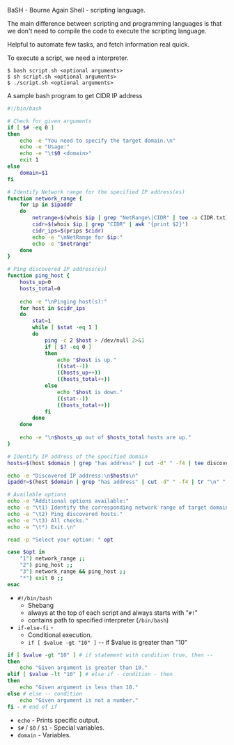 BaSH - Bourne Again Shell - scripting language.

The main difference between scripting and programming languages is that we don't need to compile the code to execute the scripting language.

Helpful to automate few tasks, and fetch information real quick.

To execute a script, we need a interpreter.

```shell
$ bash script.sh <optional arguments>
$ sh script.sh <optional arguments>
$ ./script.sh <optional arguments>
```

A sample bash program to get CIDR IP address

```bash
#!/bin/bash

# Check for given arguments
if [ $# -eq 0 ]
then
	echo -e "You need to specify the target domain.\n"
	echo -e "Usage:"
	echo -e "\t$0 <domain>"
	exit 1
else
	domain=$1
fi

# Identify Network range for the specified IP address(es)
function network_range {
	for ip in $ipaddr
	do
		netrange=$(whois $ip | grep "NetRange\|CIDR" | tee -a CIDR.txt)
		cidr=$(whois $ip | grep "CIDR" | awk '{print $2}')
		cidr_ips=$(prips $cidr)
		echo -e "\nNetRange for $ip:"
		echo -e "$netrange"
	done
}

# Ping discovered IP address(es)
function ping_host {
	hosts_up=0
	hosts_total=0
	
	echo -e "\nPinging host(s):"
	for host in $cidr_ips
	do
		stat=1
		while [ $stat -eq 1 ]
		do
			ping -c 2 $host > /dev/null 2>&1
			if [ $? -eq 0 ]
			then
				echo "$host is up."
				((stat--))
				((hosts_up++))
				((hosts_total++))
			else
				echo "$host is down."
				((stat--))
				((hosts_total++))
			fi
		done
	done
	
	echo -e "\n$hosts_up out of $hosts_total hosts are up."
}

# Identify IP address of the specified domain
hosts=$(host $domain | grep "has address" | cut -d" " -f4 | tee discovered_hosts.txt)

echo -e "Discovered IP address:\n$hosts\n"
ipaddr=$(host $domain | grep "has address" | cut -d" " -f4 | tr "\n" " ")

# Available options
echo -e "Additional options available:"
echo -e "\t1) Identify the corresponding network range of target domain."
echo -e "\t2) Ping discovered hosts."
echo -e "\t3) All checks."
echo -e "\t*) Exit.\n"

read -p "Select your option: " opt

case $opt in
	"1") network_range ;;
	"2") ping_host ;;
	"3") network_range && ping_host ;;
	"*") exit 0 ;;
esac
```

- `#!/bin/bash` 
	- Shebang 
	- always at the top of each script and always starts with "`#!`" 
	- contains path to specified interpreter (`/bin/bash`)
- `if-else-fi` -
	- Conditional execution.
	- `if [ $value -gt "10" ]` -- if $value is greater than "10"
```bash
if [ $value -gt "10" ] # if statement with condition true, then --
then
	echo "Given argument is greater than 10."
elif [ $value -lt "10" ] # else if - condition - then
then
	echo "Given argument is less than 10."
else # else -- condition
	echo "Given argument is not a number."
fi - # end of if
```
- `echo` - Prints specific output.
- `$#` / `$0` / `$1` - Special variables.
- `domain` - Variables.